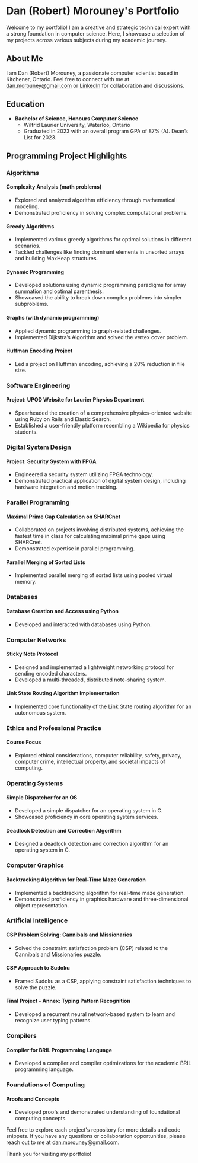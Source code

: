 # Dan (Robert) Morouney's Portfolio

Welcome to my portfolio! I am a creative and strategic technical expert with a strong foundation in computer science. Here, I showcase a selection of my projects across various subjects during my academic journey.

## About Me

I am Dan (Robert) Morouney, a passionate computer scientist based in Kitchener, Ontario. Feel free to connect with me at dan.morouney@gmail.com or [LinkedIn](#) for collaboration and discussions.

## Education

- **Bachelor of Science, Honours Computer Science**
  - Wilfrid Laurier University, Waterloo, Ontario
  - Graduated in 2023 with an overall program GPA of 87% (A). Dean’s List for 2023.

## Programming Project Highlights

### Algorithms

#### Complexity Analysis (math problems)

- Explored and analyzed algorithm efficiency through mathematical modeling.
- Demonstrated proficiency in solving complex computational problems.

#### Greedy Algorithms

- Implemented various greedy algorithms for optimal solutions in different scenarios.
- Tackled challenges like finding dominant elements in unsorted arrays and building MaxHeap structures.

#### Dynamic Programming

- Developed solutions using dynamic programming paradigms for array summation and optimal parenthesis.
- Showcased the ability to break down complex problems into simpler subproblems.

#### Graphs (with dynamic programming)

- Applied dynamic programming to graph-related challenges.
- Implemented Dijkstra’s Algorithm and solved the vertex cover problem.

#### Huffman Encoding Project

- Led a project on Huffman encoding, achieving a 20% reduction in file size.

### Software Engineering

#### Project: UPOD Website for Laurier Physics Department

- Spearheaded the creation of a comprehensive physics-oriented website using Ruby on Rails and Elastic Search.
- Established a user-friendly platform resembling a Wikipedia for physics students.

### Digital System Design

#### Project: Security System with FPGA

- Engineered a security system utilizing FPGA technology.
- Demonstrated practical application of digital system design, including hardware integration and motion tracking.

### Parallel Programming

#### Maximal Prime Gap Calculation on SHARCnet

- Collaborated on projects involving distributed systems, achieving the fastest time in class for calculating maximal prime gaps using SHARCnet.
- Demonstrated expertise in parallel programming.

#### Parallel Merging of Sorted Lists

- Implemented parallel merging of sorted lists using pooled virtual memory.

### Databases

#### Database Creation and Access using Python

- Developed and interacted with databases using Python.

### Computer Networks

#### Sticky Note Protocol

- Designed and implemented a lightweight networking protocol for sending encoded characters.
- Developed a multi-threaded, distributed note-sharing system.

#### Link State Routing Algorithm Implementation

- Implemented core functionality of the Link State routing algorithm for an autonomous system.

### Ethics and Professional Practice

#### Course Focus

- Explored ethical considerations, computer reliability, safety, privacy, computer crime, intellectual property, and societal impacts of computing.

### Operating Systems

#### Simple Dispatcher for an OS

- Developed a simple dispatcher for an operating system in C.
- Showcased proficiency in core operating system services.

#### Deadlock Detection and Correction Algorithm

- Designed a deadlock detection and correction algorithm for an operating system in C.

### Computer Graphics

#### Backtracking Algorithm for Real-Time Maze Generation

- Implemented a backtracking algorithm for real-time maze generation.
- Demonstrated proficiency in graphics hardware and three-dimensional object representation.

### Artificial Intelligence

#### CSP Problem Solving: Cannibals and Missionaries

- Solved the constraint satisfaction problem (CSP) related to the Cannibals and Missionaries puzzle.

#### CSP Approach to Sudoku

- Framed Sudoku as a CSP, applying constraint satisfaction techniques to solve the puzzle.

#### Final Project - Annex: Typing Pattern Recognition

- Developed a recurrent neural network-based system to learn and recognize user typing patterns.

### Compilers

#### Compiler for BRIL Programming Language

- Developed a compiler and compiler optimizations for the academic BRIL programming language.

### Foundations of Computing

#### Proofs and Concepts

- Developed proofs and demonstrated understanding of foundational computing concepts.

Feel free to explore each project's repository for more details and code snippets. If you have any questions or collaboration opportunities, please reach out to me at dan.morouney@gmail.com.

Thank you for visiting my portfolio!

